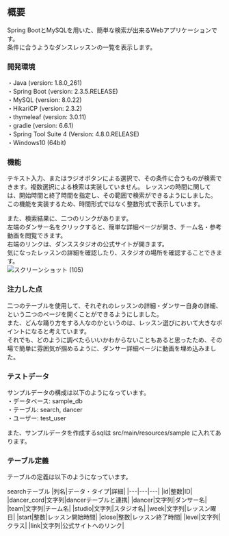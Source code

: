 ## 概要
Spring BootとMySQLを用いた、簡単な検索が出来るWebアプリケーションです。  
条件に合うようなダンスレッスンの一覧を表示します。

  

### 開発環境
・Java (version: 1.8.0_261)  
・Spring Boot (version: 2.3.5.RELEASE)  
・MySQL (version: 8.0.22)  
・HikariCP (version: 2.3.2)  
・thymeleaf (version: 3.0.11)  
・gradle (version: 6.6.1)  
・Spring Tool Suite 4 (Version: 4.8.0.RELEASE)  
・Windows10 (64bit)  

  

### 機能
テキスト入力、またはラジオボタンによる選択で、その条件に合うものが検索できます。複数選択による検索は実装していません。
レッスンの時間に関しては、開始時間と終了時間を指定し、その範囲で検索ができるようにしました。  
この機能を実装するため、時間形式ではなく整数形式で表示しています。 

また、検索結果に、二つのリンクがあります。  
左端のダンサー名をクリックすると、簡単な詳細ページが開き、チーム名・参考動画を閲覧できます。  
右端のリンクは、ダンススタジオの公式サイトが開きます。  
気になったレッスンの詳細を確認したり、スタジオの場所を確認することできます。  
![スクリーンショット (105)](https://user-images.githubusercontent.com/74140214/99505832-ad22cd00-29c4-11eb-9ae4-69f5af1e9a13.png)

  

### 注力した点
二つのテーブルを使用して、それぞれのレッスンの詳細・ダンサー自身の詳細、という二つのページを開くことができるようにしました。  
また、どんな踊り方をする人なのかというのは、レッスン選びにおいて大きなポイントになると考えています。  
それでも、どのように調べたらいいかわからないこともあると思ったため、その場で簡単に雰囲気が掴めるように、ダンサー詳細ページに動画を埋め込みました。 



### テストデータ
サンプルデータの構成は以下のようになっています。  
・データベース: sample_db  
・テーブル: search, dancer  
・ユーザー: test_user  

また、サンプルデータを作成するsqlは src/main/resources/sample に入れてあります。



### テーブル定義
テーブルの定義は以下のようになっています。  

searchテーブル
|列名|データ・タイプ|詳細|
|---|---|---|
|id|整数|ID|
|dancer_cord|文字列|dancerテーブルと連携|
|dancer|文字列|ダンサー名|
|team|文字列|チーム名|
|studio|文字列|スタジオ名|
|week|文字列|レッスン曜日|
|start|整数|レッスン開始時間|
|close|整数|レッスン終了時間|
|level|文字列|クラス|
|link|文字列|公式サイトへのリンク|


